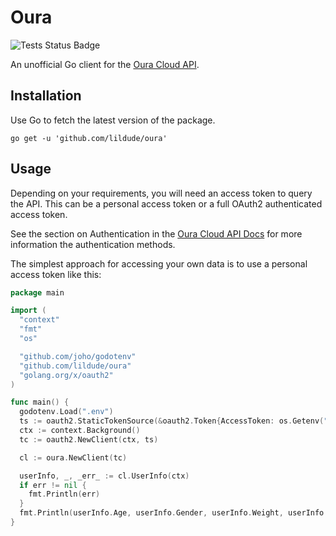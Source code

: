# Oura

![Tests Status Badge](https://github.com/lildude/oura/workflows/Tests/badge.svg)

An unofficial Go client for the [Oura Cloud API](https://cloud.ouraring.com/docs/).

## Installation

Use Go to fetch the latest version of the package.

```shell
go get -u 'github.com/lildude/oura'
```

## Usage

Depending on your requirements, you will need an access token to query the API. This can be a personal access token or a full OAuth2 authenticated access token.

See the section on Authentication in the [Oura Cloud API Docs](https://cloud.ouraring.com/docs) for more information the authentication methods.

The simplest approach for accessing your own data is to use a personal access token like this:

```go
package main

import (
  "context"
  "fmt"
  "os"

  "github.com/joho/godotenv"
  "github.com/lildude/oura"
  "golang.org/x/oauth2"
)

func main() {
  godotenv.Load(".env")
  ts := oauth2.StaticTokenSource(&oauth2.Token{AccessToken: os.Getenv("OURA_ACCESS_TOKEN")})
  ctx := context.Background()
  tc := oauth2.NewClient(ctx, ts)

  cl := oura.NewClient(tc)

  userInfo, _, _err_ := cl.UserInfo(ctx)
  if err != nil {
    fmt.Println(err)
  }
  fmt.Println(userInfo.Age, userInfo.Gender, userInfo.Weight, userInfo.Email)
}
```

